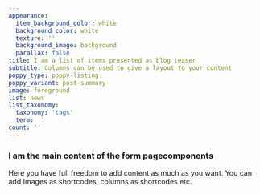 ```yaml
---
appearance:
  item_background_color: white
  background_color: white
  texture: ''
  background_image: background
  parallax: false
title: I am a list of items presented as blog teaser
subtitle: Columns can be used to give a layout to your content
poppy_type: poppy-listing
poppy_variant: post-summary
image: foreground
list: news
list_taxonomy:
  taxonomy: 'tags'
  term: ''
count: ''
---
```

### I am the main content of the form pagecomponents

Here you have full freedom to add content as much as you want.
You can add  Images as shortcodes, columns as shortcodes etc.

